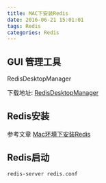 ```yaml
---
title: MAC下安装Redis
date: 2016-06-21 15:01:01
tags: Redis
categories: Redis
---
```

## GUI 管理工具

RedisDesktopManager

下载地址:
[RedisDesktopManager](https://github.com/uglide/RedisDesktopManager/releases)

## Redis安装

参考文章
[Mac环境下安装Redis](http://www.jianshu.com/p/6b5eca8d908b)

## Redis启动
```
redis-server redis.conf
```

